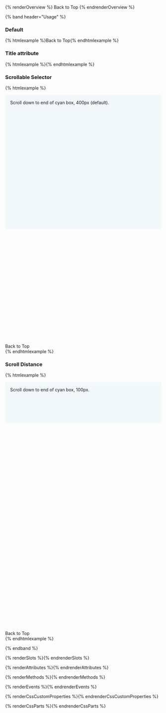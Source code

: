 <style>
  :not(.override) > .example-preview pf-back-to-top {
    position: static !important;
  }

  :not(.override) > .example-preview pf-back-to-top::part(button) {
    position: static !important;
    left: unset;
    top: unset;
    width: unset;
    height: unset;
    overflow: unset;
  }

  .override > .example-preview :is(#scrollable-selector-example, #scroll-distance-example) {
    position: relative;
    height: 200px; 
    overflow-y: scroll;
  }

  .override > .example-preview :is(#scrollable-selector-example, #scroll-distance-example) pf-back-to-top {
    position: sticky !important;
  }

  .overfill {
    height: 800px;
  }

  .scroll-indicator {
    padding: var(--pf-global--spacer--md, 1rem);
    background-color: var(--pf-global--palette--cyan-50, #f2f9f9) !important;
  }

  #scrollable-selector-example .scroll-indicator {
    height: 400px;
  }

  #scroll-distance-example .scroll-indicator {
    height: 100px;
  }

</style>

{% renderOverview %}
  <pf-back-to-top>Back to Top</pf-back-to-top>
{% endrenderOverview %}

{% band header="Usage" %}

  ### Default
  {% htmlexample %}<pf-back-to-top href="#top">Back to Top</pf-back-to-top>{% endhtmlexample %}

  ### Title attribute
  {% htmlexample %}<pf-back-to-top title="Back to Top" href="#top"></pf-back-to-top>{% endhtmlexample %}

  <div class="override">

  ### Scrollable Selector
  {% htmlexample %}
    <div id="scrollable-selector-example">
      <div class="overfill">
        <div class="scroll-indicator">
          <pf-icon icon="arrow-down"></pf-icon> Scroll down to end of cyan box, 400px (default).
        </div>
      </div>
      <pf-back-to-top scrollable-selector="#scrollable-selector-example" href="#scrollable-selector-example">Back to Top</pf-back-to-top>
    </div>
  {% endhtmlexample %}

  ### Scroll Distance
  {% htmlexample %}
    <div id="scroll-distance-example">
      <div class="overfill">
        <div class="scroll-indicator">
          <pf-icon icon="arrow-down"></pf-icon> Scroll down to end of cyan box, 100px.
        </div>
      </div>
      <pf-back-to-top scroll-distance="100" scrollable-selector="#scroll-distance-example" href="#scroll-distance-example">Back to Top</pf-back-to-top>
    </div>
  {% endhtmlexample %}

  </div>
{% endband %}

{% renderSlots %}{% endrenderSlots %}

{% renderAttributes %}{% endrenderAttributes %}

{% renderMethods %}{% endrenderMethods %}

{% renderEvents %}{% endrenderEvents %}

{% renderCssCustomProperties %}{% endrenderCssCustomProperties %}

{% renderCssParts %}{% endrenderCssParts %}
